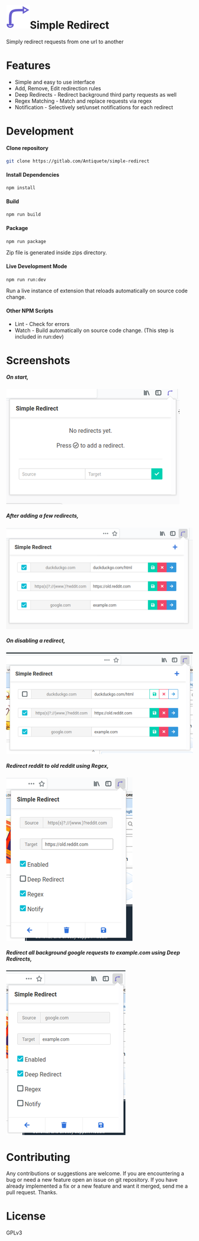 <!-- @format -->

# <img src="icons/icon.svg" width="64">Simple Redirect

Simply redirect requests from one url to another

# Features

- Simple and easy to use interface
- Add, Remove, Edit redirection rules
- Deep Redirects - Redirect background third party requests as well
- Regex Matching - Match and replace requests via regex
- Notification - Selectively set/unset notifications for each redirect

# Development

#### Clone repository

```sh
git clone https://gitlab.com/Antiquete/simple-redirect
```

#### Install Dependencies

```sh
npm install
```

#### Build

```sh
npm run build
```

#### Package

```sh
npm run package
```

Zip file is generated inside zips directory.

#### Live Development Mode

```sh
npm run run:dev
```

Run a live instance of extension that reloads automatically on source code change.

#### Other NPM Scripts

- Lint - Check for errors
- Watch - Build automatically on source code change. (This step is included in run:dev)

# Screenshots

##### On start,

  <img src="docs/Screenshot-1.png">
  
##### After adding a few redirects,
  
  <img src="docs/Screenshot-2.png">
  
##### On disabling a redirect,

  <img src="docs/Screenshot-3.png">
  
##### Redirect reddit to old reddit using Regex,
  
  <img src="docs/Screenshot-4.png">
  
##### Redirect all background google requests to example.com using Deep Redirects,
  
  <img src="docs/Screenshot-5.png">

# Contributing

Any contributions or suggestions are welcome. If you are encountering a bug or need a new feature open an issue on git repository. If you have already implemented a fix or a new feature and want it merged, send me a pull request. Thanks.

# License

GPLv3
